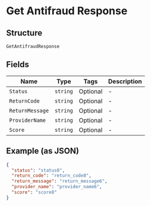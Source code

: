 
# Get Antifraud Response

## Structure

`GetAntifraudResponse`

## Fields

| Name | Type | Tags | Description |
|  --- | --- | --- | --- |
| `Status` | `string` | Optional | - |
| `ReturnCode` | `string` | Optional | - |
| `ReturnMessage` | `string` | Optional | - |
| `ProviderName` | `string` | Optional | - |
| `Score` | `string` | Optional | - |

## Example (as JSON)

```json
{
  "status": "status0",
  "return_code": "return_code8",
  "return_message": "return_message6",
  "provider_name": "provider_name6",
  "score": "score8"
}
```

